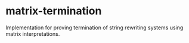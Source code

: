 # matrix-termination
Implementation for proving termination of string rewriting systems using matrix interpretations. 
